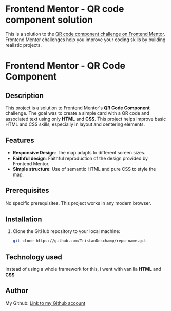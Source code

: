 # Frontend Mentor - QR code component solution

This is a solution to the [QR code component challenge on Frontend Mentor](https://www.frontendmentor.io/challenges/qr-code-component-iux_sIO_H). Frontend Mentor challenges help you improve your coding skills by building realistic projects. 

# Frontend Mentor - QR Code Component

## Description
This project is a solution to Frontend Mentor's **QR Code Component** challenge. The goal was to create a simple card with a QR code and associated text using only **HTML** and **CSS**. This project helps improve basic HTML and CSS skills, especially in layout and centering elements.

## Features
- **Responsive Design**: The map adapts to different screen sizes.
- **Faithful design**: Faithful reproduction of the design provided by Frontend Mentor.
- **Simple structure**: Use of semantic HTML and pure CSS to style the map.

## Prerequisites
No specific prerequisites. This project works in any modern browser.

## Installation

1. Clone the GitHub repository to your local machine:
   ```bash
   git clone https://github.com/TristanDeschamp/repo-name.git

## Technology used
Instead of using a whole framework for this, i went with vanilla **HTML** and **CSS**

## Author
My Github: [Link to my Github account](https://github.com/TristanDeschamp)